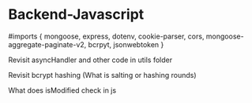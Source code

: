 # Backend-Javascript 

#imports { mongoose, express, dotenv, cookie-parser, cors, mongoose-aggregate-paginate-v2,
bcrpyt, jsonwebtoken }

Revisit asyncHandler and other code in utils folder

Revisit bcrypt hashing (What is salting or hashing rounds)

What does isModified check in js